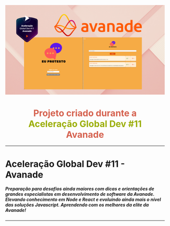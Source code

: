 ![](https://github.com/LuizCorrea-Dev/Aceleracao-Global-Dev-11-Avanade/blob/master/capa.png?raw=true)

<h1 align="center"><font color="#D5614E">Projeto criado durante a</font><br/>
    <font color="#9BAE04">Aceleração Global Dev #11</font><br/>
     <font color="#D5614E">Avanade</font><br/>    
</h1>





------

# Aceleração Global Dev #11 - Avanade 

##### Preparação para desafios ainda maiores com dicas e orientações de grandes especialistas em desenvolvimento de software da Avanade. Elevando conhecimento em Node e React e evoluindo ainda mais o nível das soluções Javascript. Aprendendo com os melhores da elite da Avanade! 

------





